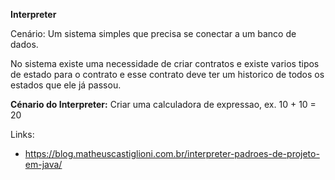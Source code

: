 **Interpreter**

Cenário: Um sistema simples que precisa se conectar a um banco de dados.

No sistema existe uma necessidade de criar contratos e existe varios tipos de estado para o contrato e esse contrato deve ter um historico de todos os estados que ele já passou.

**Cénario do Interpreter:**
Criar uma calculadora de expressao, ex. 10 + 10 = 20

Links: 
- https://blog.matheuscastiglioni.com.br/interpreter-padroes-de-projeto-em-java/